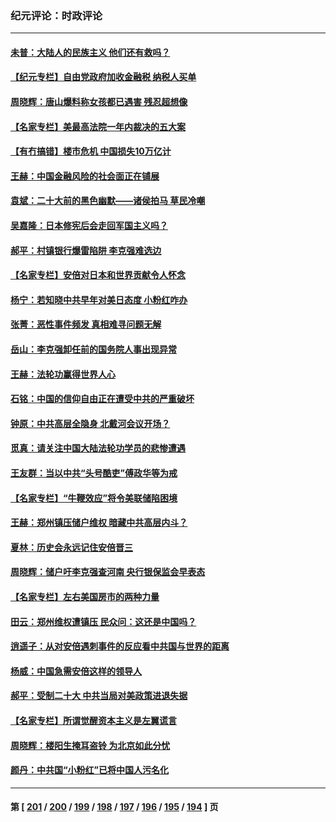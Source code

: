 ### 纪元评论：时政评论
---
#### [未普：大陆人的民族主义 他们还有救吗？](../../pages/nsc1025/n13780979.md) 
#### [【纪元专栏】自由党政府加收金融税 纳税人买单](../../pages/nsc1025/n13768680.md) 
#### [周晓辉：唐山爆料称女孩都已遇害 残忍超想像](../../pages/nsc1025/n13780968.md) 
#### [【名家专栏】美最高法院一年内裁决的五大案](../../pages/nsc1025/n13780073.md) 
#### [【有冇搞错】楼市危机 中国损失10万亿计](../../pages/nsc1025/n13780544.md) 
#### [王赫：中国金融风险的社会面正在铺展](../../pages/nsc1025/n13780626.md) 
#### [袁斌：二十大前的黑色幽默——诸侯拍马 草民冷嘲](../../pages/nsc1025/n13780606.md) 
#### [吴嘉隆：日本修宪后会走回军国主义吗？](../../pages/nsc1025/n13780539.md) 
#### [郝平：村镇银行爆雷陷阱 李克强难选边](../../pages/nsc1025/n13780309.md) 
#### [【名家专栏】安倍对日本和世界贡献令人怀念](../../pages/nsc1025/n13780071.md) 
#### [杨宁：若知晓中共早年对美日态度 小粉红咋办](../../pages/nsc1025/n13780228.md) 
#### [张菁：恶性事件频发 真相难寻问题无解](../../pages/nsc1025/n13780202.md) 
#### [岳山：李克强卸任前的国务院人事出现异常](../../pages/nsc1025/n13780129.md) 
#### [王赫：法轮功赢得世界人心](../../pages/nsc1025/n13779779.md) 
#### [石铭：中国的信仰自由正在遭受中共的严重破坏](../../pages/nsc1025/n13779846.md) 
#### [钟原：中共高层全隐身 北戴河会议开场？](../../pages/nsc1025/n13779715.md) 
#### [觅真：请关注中国大陆法轮功学员的悲惨遭遇](../../pages/nsc1025/n13779770.md) 
#### [王友群：当以中共“头号酷吏”傅政华等为戒](../../pages/nsc1025/n13779377.md) 
#### [【名家专栏】“牛鞭效应”将令美联储陷困境](../../pages/nsc1025/n13779220.md) 
#### [王赫：郑州镇压储户维权 暗藏中共高层内斗？](../../pages/nsc1025/n13778869.md) 
#### [夏林：历史会永远记住安倍晋三](../../pages/nsc1025/n13779359.md) 
#### [周晓辉：储户吁李克强查河南 央行银保监会早表态](../../pages/nsc1025/n13778633.md) 
#### [【名家专栏】左右美国房市的两种力量](../../pages/nsc1025/n13778494.md) 
#### [田云：郑州维权遭镇压 民众问：这还是中国吗？](../../pages/nsc1025/n13778125.md) 
#### [逍遥子：从对安倍遇刺事件的反应看中共国与世界的距离](../../pages/nsc1025/n13778149.md) 
#### [杨威：中国急需安倍这样的领导人](../../pages/nsc1025/n13778099.md) 
#### [郝平：受制二十大 中共当局对美政策进退失据](../../pages/nsc1025/n13777900.md) 
#### [【名家专栏】所谓觉醒资本主义是左翼谎言](../../pages/nsc1025/n13777457.md) 
#### [周晓辉：楼阳生掩耳盗铃 为北京如此分忧](../../pages/nsc1025/n13777752.md) 
#### [颜丹：中共国“小粉红”已将中国人污名化](../../pages/nsc1025/n13777738.md) 

---
#### 第 [ [201](./201.md) / [200](./200.md) / [199](./199.md) / [198](./198.md) / [197](./197.md) / [196](./196.md) / [195](./195.md) / [194](./194.md) ] 页
